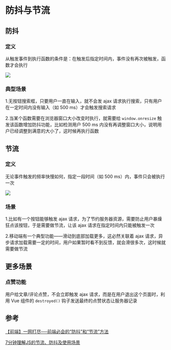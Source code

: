 # 防抖与节流

## 防抖

### 定义

从触发事件到执行函数的条件是：在触发后指定时间内，事件没有再次被触发，函数才会执行

![](https://cjpark-1304138896.cos.ap-guangzhou.myqcloud.com/note_img/20211214192006.png)

### 典型场景

1.无按钮搜索框，只要用户一直在输入，就不会发 ajax 请求执行搜索，只有用户在一定时间内没有输入（如 500 ms）才会触发搜索请求

2.当某个函数需要在浏览器窗口大小改变时执行，就需要给 `window.onresize` 触发该函数增加防抖功能，比如检测用户 500 ms 内没有再调整窗口大小，说明用户已经调整到满意的大小了，这时候再执行函数

## 节流

### 定义

无论事件触发的频率快慢如何，指定一段时间（如 500 ms）内，事件只会被执行一次

![](https://cjpark-1304138896.cos.ap-guangzhou.myqcloud.com/note_img/20211214192024.png)

### 场景

1.比如有一个按钮能够触发 ajax 请求，为了节约服务器资源，需要防止用户暴燥狂点该按钮，于是需要做节流，让该 ajax 请求在指定时间内只能被触发一次

2.移动端有一个典型功能——滑动到底部加载更多，这必然关联着 ajax 请求，异步请求加载需要一定的时间，用户如果暂时看不到反馈，就会滑很多次，这时候就需要做节流

## 更多场景

### 点赞功能

用户给文章/评论点赞，不会立即触发 ajax 请求，而是在用户退出这个页面时，利用 Vue 组件的 `destroyed()` 钩子发送最终的点赞状态让服务器记录

## 参考

[【前端】一网打尽──前端必会的“防抖”和“节流”方法            ](https://juejin.cn/post/6959161295358656520)

[7分钟理解JS的节流、防抖及使用场景](https://juejin.cn/post/6844903669389885453)

